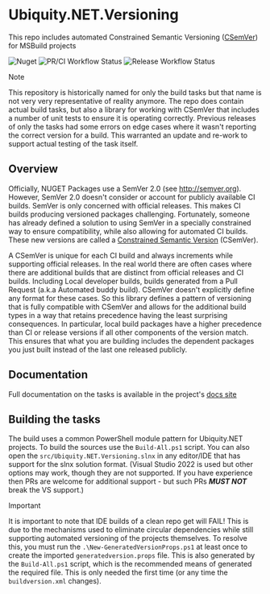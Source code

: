 # Ubiquity.NET.Versioning
This repo includes automated Constrained Semantic Versioning ([CSemVer](https:/csemver.org))
for MSBuild projects

![Nuget](https://img.shields.io/nuget/dt/CSemVer.Build.Tasks.svg)
![PR/CI Workflow Status](https://img.shields.io/github/actions/workflow/status/UbiquityDotNET/CSemVer.GitBuild/pr-build.yml?label=PR%2FCI%20Build%20Status)
![Release Workflow Status](https://img.shields.io/github/actions/workflow/status/UbiquityDotNET/CSemVer.GitBuild/release-build.yml?label=Release%20Build%20Status)

>[!NOTE]
> This repository is historically named for only the build tasks but that name is not very
> very representative of reality anymore. The repo does contain actual build tasks, but also
> a library for working with CSemVer that includes a number of unit tests to ensure it is
> operating correctly. Previous releases of only the tasks had some errors on edge cases where
> it wasn't reporting the correct version for a build. This warranted an update and re-work to
> support actual testing of the task itself.

## Overview
Officially, NUGET Packages use a SemVer 2.0 (see http://semver.org).
However, SemVer 2.0 doesn't consider or account for publicly available CI builds.
SemVer is only concerned with official releases. This makes CI builds producing 
versioned packages challenging. Fortunately, someone has already defined a solution
to using SemVer in a specially constrained way to ensure compatibility, while also 
allowing for automated CI builds. These new versions are called a [Constrained Semantic
Version](http://csemver.org) (CSemVer).

A CSemVer is unique for each CI build and always increments while supporting official releases.
In the real world there are often cases where there are additional builds that are distinct from
official releases and CI builds. Including Local developer builds, builds generated from a Pull 
Request (a.k.a Automated buddy build). CSemVer doesn't explicitly define any format for these cases.
So this library defines a pattern of versioning that is fully compatible with CSemVer and allows for
the additional build types in a way that retains precedence having the least surprising consequences.
In particular, local build packages have a higher precedence than CI or release versions if all other
components of the version match. This ensures that what you are building includes the dependent packages
you just built instead of the last one released publicly.

## Documentation
Full documentation on the tasks is available in the project's [docs site](https://ubiquitydotnet.github.io/CSemVer.GitBuild/)

## Building the tasks
The build uses a common PowerShell module pattern for Ubiquity.NET projects. To build the sources
use the `Build-All.ps1` script. You can also open the `src/Ubiquity.NET.Versioning.slnx` in any
editor/IDE that has support for the slnx solution format. (Visual Studio 2022 is used but other
options may work, though they are not supported. If you have experience then PRs are welcome for
additional support - but such PRs ***MUST NOT*** break the VS support.)

>[!IMPORTANT]
> It is important to note that IDE builds of a clean repo get will FAIL! This is due to the
> mechanisms used to eliminate circular dependencies while still supporting automated versioning
> of the projects themselves. To resolve this, you must run the `.\New-GeneratedVersionProps.ps1`
> at least once to create the imported `generatedversion.props` file. This is also generated by
> the `Build-All.ps1` script, which is the recommended means of generated the required file. This
> is only needed the first time (or any time the `buildversion.xml` changes).
